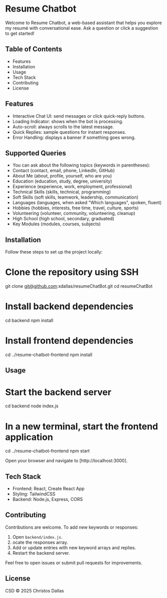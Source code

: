 # Resume Chatbot

Welcome to Resume Chatbot, a web-based assistant that helps you explore my resumé with conversational ease. Ask a question or click a suggestion to get started!

## Table of Contents

- Features
- Installation
- Usage
- Tech Stack
- Contributing
- License

## Features

- Interactive Chat UI: send messages or click quick-reply buttons.
- Loading Indicator: shows when the bot is processing.
- Auto-scroll: always scrolls to the latest message.
- Quick Replies: sample questions for instant responses.
- Error Handling: displays a banner if something goes wrong.

## Supported Queries

- You can ask about the following topics (keywords in parentheses):
- Contact (contact, email, phone, LinkedIn, GitHub)
- About Me (about, profile, yourself, who are you)
- Education (education, study, degree, university)
- Experience (experience, work, employment, professional)
- Technical Skills (skills, technical, programming)
- Soft Skills (soft skills, teamwork, leadership, communication)
- Languages (languages, when asked "Which languages", spoken, fluent)
- Hobbies (hobbies, interests, free time, travel, culture, sports)
- Volunteering (volunteer, community, volunteering, cleanup)
- High School (high school, secondary, graduated)
- Key Modules (modules, courses, subjects)

## Installation

Follow these steps to set up the project locally:

# Clone the repository using SSH

git clone git@github.com:xdallas/resumeChatBot.git
cd resumeChatBot

# Install backend dependencies

cd backend
npm install

# Install frontend dependencies

cd ../resume-chatbot-frontend
npm install

## Usage

# Start the backend server

cd backend
node index.js

# In a new terminal, start the frontend application

cd ../resume-chatbot-frontend
npm start

Open your browser and navigate to [http://localhost:3000].

## Tech Stack

- Frontend: React, Create React App
- Styling: TailwindCSS
- Backend: Node.js, Express, CORS

## Contributing

Contributions are welcome. To add new keywords or responses:

1. Open `backend/index.js`.
2. ocate the responses array.
3. Add or update entries with new keyword arrays and replies.
4. Restart the backend server.

Feel free to open issues or submit pull requests for improvements.

## License

CSD © 2025 Christos Dallas
